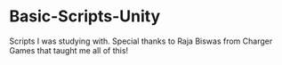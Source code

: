 # Basic-Scripts-Unity
Scripts I was studying with. 
Special thanks to Raja Biswas from Charger Games that taught me all of this! 
